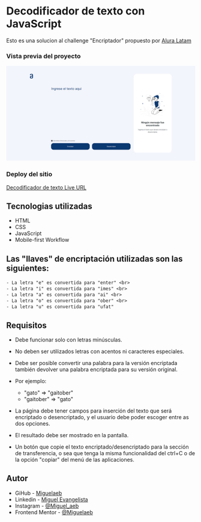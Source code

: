 # Decodificador de texto con JavaScript

Esto es una solucion al challenge "Encriptador" propuesto por [Alura Latam](https://www.aluracursos.com/)

### Vista previa del proyecto

![previw](./design/FireShot%20Capture%20003%20-%20Document%20-%20miguelaeb.github.io.png)

### Deploy del sitio

[Decodificador de texto Live URL](https://miguelaeb.github.io/encrypter-project/)

## Tecnologias utilizadas

- HTML <br>
- CSS <br>
- JavaScript
- Mobile-first Workflow

## Las "llaves" de encriptación utilizadas son las siguientes:

```
- La letra "e" es convertida para "enter" <br>
- La letra "i" es convertida para "imes" <br>
- La letra "a" es convertida para "ai" <br>
- La letra "o" es convertida para "ober" <br>
- La letra "u" es convertida para "ufat"
```

## Requisitos 

- Debe funcionar solo con letras minúsculas. <br>

- No deben ser utilizados letras con acentos ni caracteres especiales. <br>

- Debe ser posible convertir una palabra para la versión encriptada también devolver una palabra encriptada para su versión original. 

- Por ejemplo:
    * "gato" => "gaitober"
    * "gaitober" => "gato"

- La página debe tener campos para inserción del texto que será encriptado o desencriptado, y el usuario debe poder escoger entre as dos opciones. <br>

- El resultado debe ser mostrado en la pantalla. <br>

- Un botón que copie el texto encriptado/desencriptado para la sección de transferencia, o sea que tenga la misma funcionalidad del ctrl+C o de la opción "copiar" del menú de las aplicaciones.

## Autor

- GiHub - [Miguelaeb](https://github.com/Miguelaeb)
- Linkedin - [Miguel Evangelista](https://www.linkedin.com/in/miguel-evangelista-8458b9150/)
- Instagram - [@Miguel_aeb](https://instagram.com/miguel_aeb?igshid=YmMyMTA2M2Y=)
- Frontend Mentor - [@Miguelaeb](https://www.frontendmentor.io/profile/Miguelaeb)
